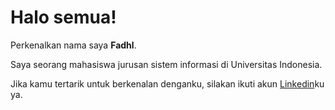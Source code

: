 # Halo semua! 

Perkenalkan nama saya **Fadhl**.

Saya seorang mahasiswa jurusan sistem informasi di Universitas Indonesia.

Jika kamu tertarik untuk berkenalan denganku, silakan ikuti akun [Linkedin](https://www.linkedin.com/in/fadhl-6b9611184/)ku ya.
<!--
**fadhl27/fadhl27** is a ✨ _special_ ✨ repository because its `README.md` (this file) appears on your GitHub profile.

Here are some ideas to get you started:

- 🔭 I’m currently working on ...
- 🌱 I’m currently learning ...
- 👯 I’m looking to collaborate on ...
- 🤔 I’m looking for help with ...
- 💬 Ask me about ...
- 📫 How to reach me: ...
- 😄 Pronouns: ...
- ⚡ Fun fact: ...
-->
